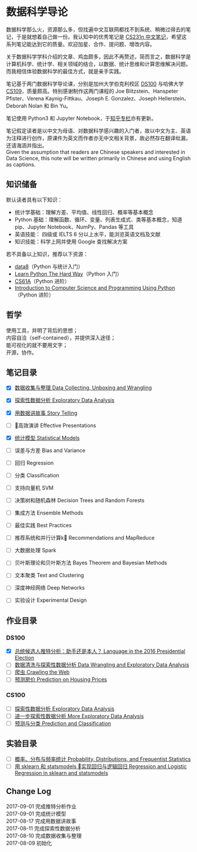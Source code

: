 # 数据科学导论
数据科学那么火，资源那么多，但找遍中文互联网都找不到系统、稍微过得去的笔记，于是就想着自己做一份。我认知中的优秀笔记是 [CS231n 中文笔记](https://zhuanlan.zhihu.com/p/21930884?refer=intelligentunit)，希望这系列笔记能达到它的质量。欢迎加星、合作、提问题、增改内容。

关于数据科学学科介绍的文章、鸡血颇多，因此不再赘述，简而言之，数据科学是计算机科学、统计学、相关领域的结合，以数据、统计思维和计算思维解决问题。而我相信体验数据科学的最佳方式，就是亲手实践。

笔记基于两门数据科学导论课，分别是加州大学伯克利校区 [DS100](http://www.ds100.org/sp17/syllabus) 与哈佛大学 [CS109](http://cs109.github.io/2015/pages/videos.html)，质量颇高。特别感谢制作这两门课程的 Joe Blitzstein、Hanspeter Pfister、Verena Kaynig-Fittkau、Joseph E. Gonzalez、Joseph Hellerstein、Deborah Nolan 和 Bin Yu。

笔记使用 Python3 和 Jupyter Notebook，于[知乎专栏](https://zhuanlan.zhihu.com/introdatascience)亦有更新。

笔记假定读者是以中文为母语、对数据科学感兴趣的入门者，故以中文为主、英语为注释进行创作，原课件为英文而作者亦无中文相关背景，故必然存在翻译纰漏，还请海涵并指出。  
Given the assumption that readers are Chinese speakers and interested in Data Science, this note will be written primarily in Chinese and using English as captions.

## 知识储备
默认读者具有以下知识：
* 统计学基础：理解方差、平均值、线性回归、概率等基本概念
* Python 基础：理解函数、循环、变量、列表生成式、类等基本概念，知道 pip、Jupyter Notebook、NumPy、Pandas 等工具
* 英语技能： 四级或 IELTS 6 分以上水平，能浏览英语文档及文献
* 知识技能：科学上网并使用 Google 查找解决方案

若不具备以上知识，推荐以下资源：
* [data8](http://data8.org)（Python 与统计入门）
* [Learn Python The Hard Way](https://learnpythonthehardway.org/book/)（Python 入门）
* [CS61A](http://cs61a.org)（Python 进阶）
* [Introduction to Computer Science and Programming Using Python](https://courses.edx.org/courses/course-v1:MITx+6.00.1x+2T2017/course/)（Python 进阶）

## 哲学
使用工具，并明了背后的思想；  
内容自洽（self-contained），并提供深入途径；  
能可视化的就不要用文字；  
开源，协作。

## 笔记目录
- [x] [数据收集与整理 Data Collecting, Unboxing and Wrangling](https://nbviewer.jupyter.org/github/iewaij/introDataScience/blob/master/01.%20Data%20Collecting%2C%20Unboxing%20and%20Wrangling.ipynb)

- [x] [探索性数据分析 Exploratory Data Analysis](https://github.com/iewaij/introDataScience/blob/master/02.%20Exploratory%20Data%20Analysis.md)

- [x] [用数据讲故事 Story Telling](https://github.com/iewaij/introDataScience/blob/master/03.%20Story%20Telling.md)

- [ ] 高效演讲 Effective Presentations

- [x] [统计模型 Statistical Models](https://github.com/iewaij/introDataScience/blob/master/04.%20Statistical%20Models.md)

- [ ] 误差与方差 Bias and Variance

- [ ] 回归 Regression

- [ ] 分类 Classification

- [ ] 支持向量机 SVM

- [ ] 决策树和随机森林 Decision Trees and Random Forests

- [ ] 集成方法 Ensemble Methods

- [ ] 最佳实践 Best Practices

- [ ] 推荐系统和并行计算k  Recommendations and MapReduce

- [ ] 大数据处理 Spark

- [ ] 贝叶斯理论和贝叶斯方法 Bayes Theorem and Bayesian Methods

- [ ] 文本聚类 Text and Clustering

- [ ] 深度神经网络 Deep Networks

- [ ] 实验设计 Experimental Design

## 作业目录

### DS100
- [x] [总统候选人推特分析：助手还是本人？ Language in the 2016 Presidential Election](https://github.com/iewaij/introDataScience/blob/master/material/homework/DS%20100/hw2/hw2.ipynb)
- [ ] [数据清洗与探索性数据分析 Data Wrangling and Exploratory Data Analysis](https://github.com/iewaij/introDataScience/blob/master/material/homework/DS%20100/hw3/hw3.ipynb)
- [ ] [爬虫 Crawling the Web](https://github.com/iewaij/introDataScience/blob/master/material/homework/DS%20100/hw5/hw5.ipynb)
- [ ] [预测房价 Prediction on Housing Prices](https://github.com/iewaij/introDataScience/blob/master/material/homework/DS%20100/hw6/hw6.ipynb)

### CS100
- [ ] [探索性数据分析 Exploratory Data Analysis](https://github.com/iewaij/introDataScience/blob/master/material/homework/CS%20109/HW1.ipynb)
- [ ] [进一步探索性数据分析 More Exploratory Data Analysis](https://github.com/iewaij/introDataScience/blob/master/material/homework/CS%20109/HW2.ipynb)
- [ ] [预测与分类 Prediction and Classification](https://github.com/iewaij/introDataScience/blob/master/material/homework/CS%20109/HW3.ipynb)

## 实验目录
- [ ] [概率、分布与频率统计 Probability, Distributions, and Frequentist Statistics](https://github.com/iewaij/introDataScience/tree/master/material/lab/Probability%2C%20Distributions%2C%20and%20Frequentist%20Statistics)
- [ ] [用 sklearn 和 statsmodels 实现回归与逻辑回归 Regression and Logistic Regression in sklearn and statsmodels](https://github.com/iewaij/introDataScience/tree/master/material/lab/Regression%20and%20Logistic%20Regression%20in%20sklearn%20and%20statsmodels)

## Change Log
2017-09-01 完成推特分析作业  
2017-09-01 完成统计模型  
2017-08-17 完成用数据讲故事  
2017-08-11 完成探索性数据分析  
2017-08-10 完成数据收集与整理  
2017-08-09 初始化
